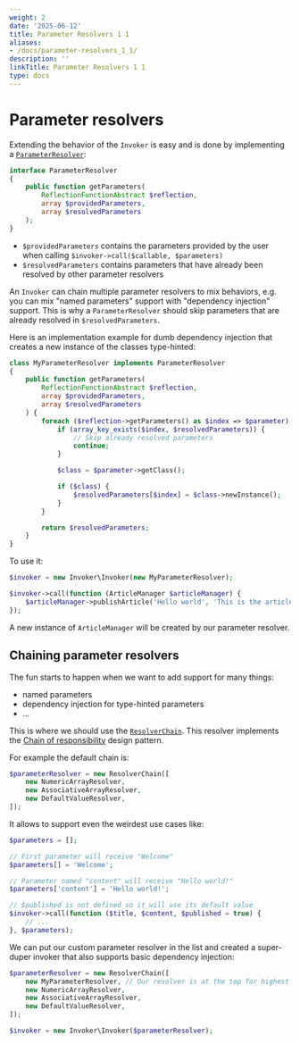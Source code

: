 ```yaml
---
weight: 2
date: '2025-06-12'
title: Parameter Resolvers 1 1
aliases:
- /docs/parameter-resolvers_1_1/
description: ''
linkTitle: Parameter Resolvers 1 1
type: docs
---
```


# Parameter resolvers

Extending the behavior of the `Invoker` is easy and is done by implementing a [`ParameterResolver`](https://github.com/PHP-DI/Invoker/blob/master/src/ParameterResolver/ParameterResolver.php):

```php
interface ParameterResolver
{
    public function getParameters(
        ReflectionFunctionAbstract $reflection,
        array $providedParameters,
        array $resolvedParameters
    );
}
```

- `$providedParameters` contains the parameters provided by the user when calling `$invoker->call($callable, $parameters)`
- `$resolvedParameters` contains parameters that have already been resolved by other parameter resolvers

An `Invoker` can chain multiple parameter resolvers to mix behaviors, e.g. you can mix "named parameters" support with "dependency injection" support. This is why a `ParameterResolver` should skip parameters that are already resolved in `$resolvedParameters`.

Here is an implementation example for dumb dependency injection that creates a new instance of the classes type-hinted:

```php
class MyParameterResolver implements ParameterResolver
{
    public function getParameters(
        ReflectionFunctionAbstract $reflection,
        array $providedParameters,
        array $resolvedParameters
    ) {
        foreach ($reflection->getParameters() as $index => $parameter) {
            if (array_key_exists($index, $resolvedParameters)) {
                // Skip already resolved parameters
                continue;
            }

            $class = $parameter->getClass();

            if ($class) {
                $resolvedParameters[$index] = $class->newInstance();
            }
        }

        return $resolvedParameters;
    }
}
```

To use it:

```php
$invoker = new Invoker\Invoker(new MyParameterResolver);

$invoker->call(function (ArticleManager $articleManager) {
    $articleManager->publishArticle('Hello world', 'This is the article content.');
});
```

A new instance of `ArticleManager` will be created by our parameter resolver.

## Chaining parameter resolvers

The fun starts to happen when we want to add support for many things:

- named parameters
- dependency injection for type-hinted parameters
- ...

This is where we should use the [`ResolverChain`](https://github.com/PHP-DI/Invoker/blob/master/src/ParameterResolver/ResolverChain.php). This resolver implements the [Chain of responsibility](http://en.wikipedia.org/wiki/Chain-of-responsibility_pattern) design pattern.

For example the default chain is:

```php
$parameterResolver = new ResolverChain([
    new NumericArrayResolver,
    new AssociativeArrayResolver,
    new DefaultValueResolver,
]);
```

It allows to support even the weirdest use cases like:

```php
$parameters = [];

// First parameter will receive "Welcome"
$parameters[] = 'Welcome';

// Parameter named "content" will receive "Hello world!"
$parameters['content'] = 'Hello world!';

// $published is not defined so it will use its default value
$invoker->call(function ($title, $content, $published = true) {
    // ...
}, $parameters);
```

We can put our custom parameter resolver in the list and created a super-duper invoker that also supports basic dependency injection:

```php
$parameterResolver = new ResolverChain([
    new MyParameterResolver, // Our resolver is at the top for highest priority
    new NumericArrayResolver,
    new AssociativeArrayResolver,
    new DefaultValueResolver,
]);

$invoker = new Invoker\Invoker($parameterResolver);
```
